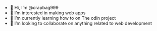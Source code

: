 - 👋 Hi, I’m @crapbag999
- 👀 I’m interested in making web apps
- 🌱 I’m currently learning how to on The odin project
- 💞️ I’m looking to collaborate on anything related to web development

<!---
crapbag999/crapbag999 is a ✨ special ✨ repository because its `README.md` (this file) appears on your GitHub profile.
You can click the Preview link to take a look at your changes.
--->
